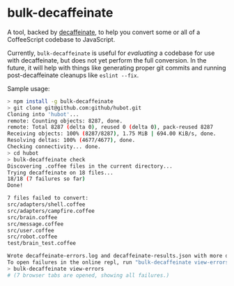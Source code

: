 # bulk-decaffeinate

A tool, backed by [decaffeinate](http://decaffeinate-project.org/), to help you
convert some or all of a CoffeeScript codebase to JavaScript.

Currently, `bulk-decaffeinate` is useful for *evaluating* a codebase for use
with decaffeinate, but does not yet perform the full conversion. In the future,
it will help with things like generating proper git commits and running
post-decaffeinate cleanups like `eslint --fix`.

Sample usage:
```bash
> npm install -g bulk-decaffeinate
> git clone git@github.com:github/hubot.git
Cloning into 'hubot'...
remote: Counting objects: 8287, done.
remote: Total 8287 (delta 0), reused 0 (delta 0), pack-reused 8287
Receiving objects: 100% (8287/8287), 1.75 MiB | 694.00 KiB/s, done.
Resolving deltas: 100% (4677/4677), done.
Checking connectivity... done.
> cd hubot
> bulk-decaffeinate check
Discovering .coffee files in the current directory...
Trying decaffeinate on 18 files...
18/18 (7 failures so far)
Done!

7 files failed to convert:
src/adapters/shell.coffee
src/adapters/campfire.coffee
src/brain.coffee
src/message.coffee
src/user.coffee
src/robot.coffee
test/brain_test.coffee

Wrote decaffeinate-errors.log and decaffeinate-results.json with more detailed info.
To open failures in the online repl, run "bulk-decaffeinate view-errors"
> bulk-decaffeinate view-errors
# (7 browser tabs are opened, showing all failures.)
```
